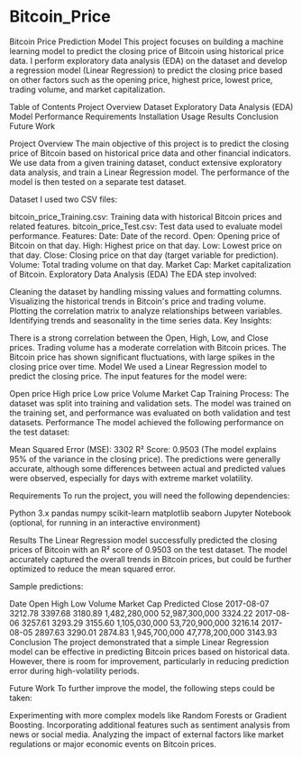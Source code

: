 # Bitcoin_Price
Bitcoin Price Prediction Model
This project focuses on building a machine learning model to predict the closing price of Bitcoin using historical price data. I perform exploratory data analysis (EDA) on the dataset and develop a regression model (Linear Regression) to predict the closing price based on other factors such as the opening price, highest price, lowest price, trading volume, and market capitalization.

Table of Contents
Project Overview
Dataset
Exploratory Data Analysis (EDA)
Model
Performance
Requirements
Installation
Usage
Results
Conclusion
Future Work

Project Overview
The main objective of this project is to predict the closing price of Bitcoin based on historical price data and other financial indicators. We use data from a given training dataset, conduct extensive exploratory data analysis, and train a Linear Regression model. The performance of the model is then tested on a separate test dataset.

Dataset
I used two CSV files:

bitcoin_price_Training.csv: Training data with historical Bitcoin prices and related features.
bitcoin_price_Test.csv: Test data used to evaluate model performance.
Features:
Date: Date of the record.
Open: Opening price of Bitcoin on that day.
High: Highest price on that day.
Low: Lowest price on that day.
Close: Closing price on that day (target variable for prediction).
Volume: Total trading volume on that day.
Market Cap: Market capitalization of Bitcoin.
Exploratory Data Analysis (EDA)
The EDA step involved:

Cleaning the dataset by handling missing values and formatting columns.
Visualizing the historical trends in Bitcoin's price and trading volume.
Plotting the correlation matrix to analyze relationships between variables.
Identifying trends and seasonality in the time series data.
Key Insights:

There is a strong correlation between the Open, High, Low, and Close prices.
Trading volume has a moderate correlation with Bitcoin prices.
The Bitcoin price has shown significant fluctuations, with large spikes in the closing price over time.
Model
We used a Linear Regression model to predict the closing price. The input features for the model were:

Open price
High price
Low price
Volume
Market Cap
Training Process:
The dataset was split into training and validation sets.
The model was trained on the training set, and performance was evaluated on both validation and test datasets.
Performance
The model achieved the following performance on the test dataset:

Mean Squared Error (MSE): 3302
R² Score: 0.9503 (The model explains 95% of the variance in the closing price).
The predictions were generally accurate, although some differences between actual and predicted values were observed, especially for days with extreme market volatility.

Requirements
To run the project, you will need the following dependencies:

Python 3.x
pandas
numpy
scikit-learn
matplotlib
seaborn
Jupyter Notebook (optional, for running in an interactive environment)

Results
The Linear Regression model successfully predicted the closing prices of Bitcoin with an R² score of 0.9503 on the test dataset. The model accurately captured the overall trends in Bitcoin prices, but could be further optimized to reduce the mean squared error.

Sample predictions:

Date	Open	High	Low	Volume	Market Cap	Predicted Close
2017-08-07	3212.78	3397.68	3180.89	1,482,280,000	52,987,300,000	3324.22
2017-08-06	3257.61	3293.29	3155.60	1,105,030,000	53,720,900,000	3216.14
2017-08-05	2897.63	3290.01	2874.83	1,945,700,000	47,778,200,000	3143.93
Conclusion
The project demonstrated that a simple Linear Regression model can be effective in predicting Bitcoin prices based on historical data. However, there is room for improvement, particularly in reducing prediction error during high-volatility periods.

Future Work
To further improve the model, the following steps could be taken:

Experimenting with more complex models like Random Forests or Gradient Boosting.
Incorporating additional features such as sentiment analysis from news or social media.
Analyzing the impact of external factors like market regulations or major economic events on Bitcoin prices.
